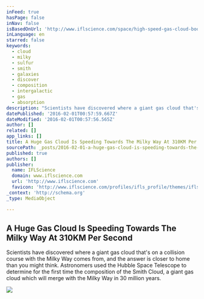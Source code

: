 ```yaml
---
inFeed: true
hasPage: false
inNav: false
isBasedOnUrl: 'http://www.iflscience.com/space/high-speed-gas-cloud-boomeranging-back-milky-way'
inLanguage: en
starred: false
keywords:
  - cloud
  - milky
  - sulfur
  - smith
  - galaxies
  - discover
  - composition
  - intergalactic
  - gas
  - absorption
description: "Scientists have discovered where a giant gas cloud that's on a collision course with the Milky Way comes from, and the answer is closer to home than you might think. Astronomers used the Hubble Space Telescope to determine for the first time the composition of the Smith Cloud, a giant gas cloud which will merge with the Milky Way in 30 million years."
datePublished: '2016-02-01T00:57:59.667Z'
dateModified: '2016-02-01T00:57:56.565Z'
author: []
related: []
app_links: []
title: A Huge Gas Cloud Is Speeding Towards The Milky Way At 310KM Per Second
sourcePath: _posts/2016-02-01-a-huge-gas-cloud-is-speeding-towards-the-milky-way-at-310km.md
published: true
authors: []
publisher:
  name: IFLScience
  domain: www.iflscience.com
  url: 'http://www.iflscience.com'
  favicon: 'http://www.iflscience.com/profiles/ifls_profile/themes/ifls_desktop/favicon.ico'
_context: 'http://schema.org'
_type: MediaObject

---
```

<article style=""><h1>A Huge Gas Cloud Is Speeding Towards The Milky Way At 310KM Per Second</h1><p>Scientists have discovered where a giant gas cloud that's on a collision course with the Milky Way comes from, and the answer is closer to home than you might think. Astronomers used the Hubble Space Telescope to determine for the first time the composition of the Smith Cloud, a giant gas cloud which will merge with the Milky Way in 30 million years.</p><img src="https://s3-us-west-2.amazonaws.com/the-grid-img/p/b645db9c2a543bf62b8fa8c32e2fc1bda22fafce.jpg" /></article>
